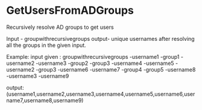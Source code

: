 # GetUsersFromADGroups
 Recursively resolve AD groups to get users

Input - groupwithrecursivegroups
output- unique usernames after resolving all the groups in the given input.


Example:
input given :
groupwithrecursivegroups 
 -username1
 -group1
    -username2
    -username3
    -group2
 -group3
    -username4
    -username5
    -username2
    -group3
      -username6
      -username7
      -group4
         -group5
           -username8
           -username3
      -username9
         
 output:
 (username1,username2,username3,username4,username5,username6,username7,username8,username9)
